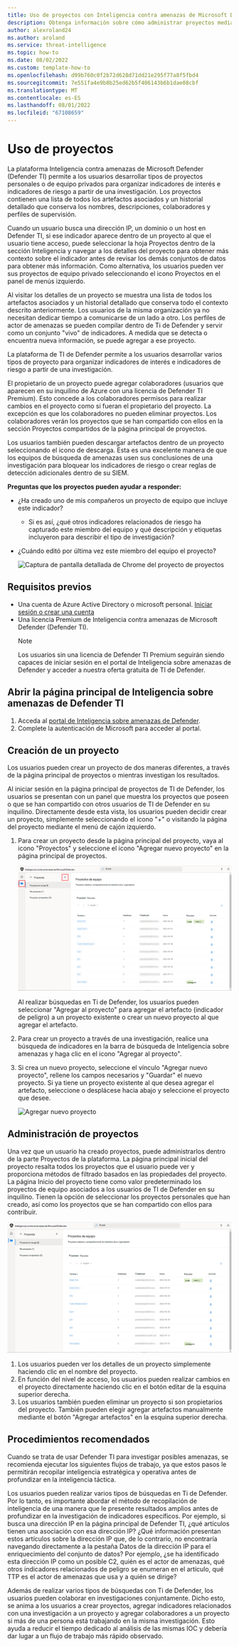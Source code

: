 ```yaml
---
title: Uso de proyectos con Inteligencia contra amenazas de Microsoft Defender (MDTI)
description: Obtenga información sobre cómo administrar proyectos mediante Inteligencia contra amenazas de Microsoft Defender (MDTI).
author: alexroland24
ms.author: aroland
ms.service: threat-intelligence
ms.topic: how-to
ms.date: 08/02/2022
ms.custom: template-how-to
ms.openlocfilehash: d99b760c0f2b72d628d71dd21e295f77a8f5fbd4
ms.sourcegitcommit: 7e551fa4e9b8b25ed62b5f406143b6b1dae08cbf
ms.translationtype: MT
ms.contentlocale: es-ES
ms.lasthandoff: 08/01/2022
ms.locfileid: "67108659"
---
```

# <a name="using-projects"></a>Uso de proyectos

La plataforma Inteligencia contra amenazas de Microsoft Defender (Defender TI) permite a los usuarios desarrollar tipos de proyectos personales o de equipo privados para organizar indicadores de interés e indicadores de riesgo a partir de una investigación. Los proyectos contienen una lista de todos los artefactos asociados y un historial detallado que conserva los nombres, descripciones, colaboradores y perfiles de supervisión.

Cuando un usuario busca una dirección IP, un dominio o un host en Defender TI, si ese indicador aparece dentro de un proyecto al que el usuario tiene acceso, puede seleccionar la hoja Proyectos dentro de la sección Inteligencia y navegar a los detalles del proyecto para obtener más contexto sobre el indicador antes de revisar los demás conjuntos de datos para obtener más información. Como alternativa, los usuarios pueden ver sus proyectos de equipo privado seleccionando el icono Proyectos en el panel de menús izquierdo.

Al visitar los detalles de un proyecto se muestra una lista de todos los artefactos asociados y un historial detallado que conserva todo el contexto descrito anteriormente. Los usuarios de la misma organización ya no necesitan dedicar tiempo a comunicarse de un lado a otro. Los perfiles de actor de amenazas se pueden compilar dentro de Ti de Defender y servir como un conjunto "vivo" de indicadores. A medida que se detecta o encuentra nueva información, se puede agregar a ese proyecto.

La plataforma de TI de Defender permite a los usuarios desarrollar varios tipos de proyecto para organizar indicadores de interés e indicadores de riesgo a partir de una investigación.

El propietario de un proyecto puede agregar colaboradores (usuarios que aparecen en su inquilino de Azure con una licencia de Defender TI Premium). Esto concede a los colaboradores permisos para realizar cambios en el proyecto como si fueran el propietario del proyecto. La excepción es que los colaboradores no pueden eliminar proyectos. Los colaboradores verán los proyectos que se han compartido con ellos en la sección Proyectos compartidos de la página principal de proyectos.

Los usuarios también pueden descargar artefactos dentro de un proyecto seleccionando el icono de descarga. Esta es una excelente manera de que los equipos de búsqueda de amenazas usen sus conclusiones de una investigación para bloquear los indicadores de riesgo o crear reglas de detección adicionales dentro de su SIEM.

**Preguntas que los proyectos pueden ayudar a responder:**

- ¿Ha creado uno de mis compañeros un proyecto de equipo que incluye este indicador?

   - Si es así, ¿qué otros indicadores relacionados de riesgo ha capturado este miembro del equipo y qué descripción y etiquetas incluyeron para describir el tipo de investigación?

- ¿Cuándo editó por última vez este miembro del equipo el proyecto?

    ![Captura de pantalla detallada de Chrome del proyecto de proyectos](media/projectsDetailedProjectChromeScreenshot.png)

## <a name="prerequisites"></a>Requisitos previos

- Una cuenta de Azure Active Directory o microsoft personal. [Iniciar sesión o crear una cuenta](https://signup.microsoft.com/)
- Una licencia Premium de Inteligencia contra amenazas de Microsoft Defender (Defender TI).
    > [!NOTE]
    > Los usuarios sin una licencia de Defender TI Premium seguirán siendo capaces de iniciar sesión en el portal de Inteligencia sobre amenazas de Defender y acceder a nuestra oferta gratuita de TI de Defender.

## <a name="open-defender-tis-threat-intelligence-home-page"></a>Abrir la página principal de Inteligencia sobre amenazas de Defender TI

1. Acceda al [portal de Inteligencia sobre amenazas de Defender](https://ti.defender.microsoft.com/).
2. Complete la autenticación de Microsoft para acceder al portal.

## <a name="creating-a-project"></a>Creación de un proyecto

Los usuarios pueden crear un proyecto de dos maneras diferentes, a través de la página principal de proyectos o mientras investigan los resultados.

Al iniciar sesión en la página principal de proyectos de TI de Defender, los usuarios se presentan con un panel que muestra los proyectos que poseen o que se han compartido con otros usuarios de TI de Defender en su inquilino. Directamente desde esta vista, los usuarios pueden decidir crear un proyecto, simplemente seleccionando el icono "+" o visitando la página del proyecto mediante el menú de cajón izquierdo.

1. Para crear un proyecto desde la página principal del proyecto, vaya al icono "Proyectos" y seleccione el icono "Agregar nuevo proyecto" en la página principal de proyectos.

    ![Agregar al proyecto](media/projectsAddProject.png)

    Al realizar búsquedas en Ti de Defender, los usuarios pueden seleccionar "Agregar al proyecto" para agregar el artefacto (indicador de peligro) a un proyecto existente o crear un nuevo proyecto al que agregar el artefacto.

2. Para crear un proyecto a través de una investigación, realice una búsqueda de indicadores en la barra de búsqueda de Inteligencia sobre amenazas y haga clic en el icono "Agregar al proyecto".

3. Si crea un nuevo proyecto, seleccione el vínculo "Agregar nuevo proyecto", rellene los campos necesarios y "Guardar" el nuevo proyecto. Si ya tiene un proyecto existente al que desea agregar el artefacto, seleccione o desplácese hacia abajo y seleccione el proyecto que desee.

    ![Agregar nuevo proyecto](media/projectsAddNewProjectDetails.png)

## <a name="managing-projects"></a>Administración de proyectos

Una vez que un usuario ha creado proyectos, puede administrarlos dentro de la parte Proyectos de la plataforma. La página principal inicial del proyecto resalta todos los proyectos que el usuario puede ver y proporciona métodos de filtrado basados en las propiedades del proyecto. La página Inicio del proyecto tiene como valor predeterminado los proyectos de equipo asociados a los usuarios de TI de Defender en su inquilino. Tienen la opción de seleccionar los proyectos personales que han creado, así como los proyectos que se han compartido con ellos para contribuir.

![Administración de proyectos](media/projectsHomePage.png)

1. Los usuarios pueden ver los detalles de un proyecto simplemente haciendo clic en el nombre del proyecto.
2. En función del nivel de acceso, los usuarios pueden realizar cambios en el proyecto directamente haciendo clic en el botón editar de la esquina superior derecha.
3. Los usuarios también pueden eliminar un proyecto si son propietarios del proyecto. También pueden elegir agregar artefactos manualmente mediante el botón "Agregar artefactos" en la esquina superior derecha.

## <a name="best-practices"></a>Procedimientos recomendados

Cuando se trata de usar Defender TI para investigar posibles amenazas, se recomienda ejecutar los siguientes flujos de trabajo, ya que estos pasos le permitirán recopilar inteligencia estratégica y operativa antes de profundizar en la inteligencia táctica.

Los usuarios pueden realizar varios tipos de búsquedas en Ti de Defender. Por lo tanto, es importante abordar el método de recopilación de inteligencia de una manera que le presente resultados amplios antes de profundizar en la investigación de indicadores específicos. Por ejemplo, si busca una dirección IP en la página principal de Defender TI, ¿qué artículos tienen una asociación con esa dirección IP? ¿Qué información presentan estos artículos sobre la dirección IP que, de lo contrario, no encontraría navegando directamente a la pestaña Datos de la dirección IP para el enriquecimiento del conjunto de datos? Por ejemplo, ¿se ha identificado esta dirección IP como un posible C2, quién es el actor de amenazas, qué otros indicadores relacionados de peligro se enumeran en el artículo, qué TTP es el actor de amenazas que usa y a quién se dirige?

Además de realizar varios tipos de búsquedas con Ti de Defender, los usuarios pueden colaborar en investigaciones conjuntamente. Dicho esto, se anima a los usuarios a crear proyectos, agregar indicadores relacionados con una investigación a un proyecto y agregar colaboradores a un proyecto si más de una persona está trabajando en la misma investigación. Esto ayuda a reducir el tiempo dedicado al análisis de las mismas IOC y debería dar lugar a un flujo de trabajo más rápido observado.